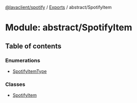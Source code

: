 [@lavaclient/spotify](../README.md) / [Exports](../modules.md) / abstract/SpotifyItem

# Module: abstract/SpotifyItem

## Table of contents

### Enumerations

- [SpotifyItemType](../enums/abstract_spotifyitem.spotifyitemtype.md)

### Classes

- [SpotifyItem](../classes/abstract_spotifyitem.spotifyitem.md)
